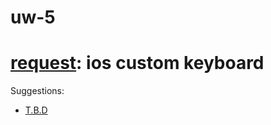 # uw-5

# [request](https://quip.com/cUB2AHjV3Jjd): ios custom keyboard

Suggestions:

- [T.B.D](https://quip.com/cUB2AHjV3Jjd)